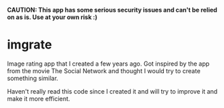 <b>CAUTION: This app has some serious security issues and can't be relied on
as is. Use at your own risk :)</b>

imgrate
=======

Image rating app that I created a few years ago. Got inspired by the app from
the movie The Social Network and thought I would try to create something
similar.

Haven't really read this code since I created it and will try to improve it
and make it more efficient.